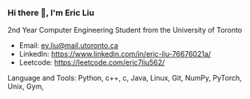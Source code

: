 ### Hi there 👋, I'm Eric Liu
2nd Year Computer Engineering Student from the University of Toronto
- Email: ey.liu@mail.utoronto.ca
- LinkedIn: https://www.linkedin.com/in/eric-liu-76676021a/
- Leetcode: https://leetcode.com/eric7liu562/

Language and Tools:
Python, c++, c, Java, Linux, Git, NumPy, PyTorch, Unix, Gym, 
<!--
**ericliu4/ericliu4** is a ✨ _special_ ✨ repository because its `README.md` (this file) appears on your GitHub profile.

Here are some ideas to get you started:

- 🔭 I’m currently working on ...
- 🌱 I’m currently learning ...
- 👯 I’m looking to collaborate on ...
- 🤔 I’m looking for help with ...
- 💬 Ask me about ...
- 📫 How to reach me: ...
- 😄 Pronouns: ...
- ⚡ Fun fact: ...
-->
